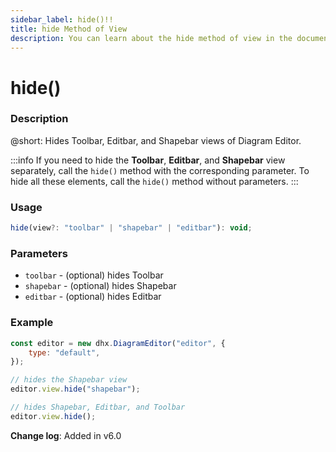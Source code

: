 ```yaml
---
sidebar_label: hide()!!
title: hide Method of View
description: You can learn about the hide method of view in the documentation of the DHTMLX JavaScript Diagram library. Browse developer guides and API reference, try out code examples and live demos, and download a free 30-day evaluation version of DHTMLX Diagram.
---
```


# hide()

### Description

@short: Hides Toolbar, Editbar, and Shapebar views of Diagram Editor.

:::info
If you need to hide the **Toolbar**, **Editbar**, and **Shapebar** view separately, call the `hide()` method with the corresponding parameter. To hide all these elements, call the `hide()` method without parameters.
:::

### Usage

~~~js
hide(view?: "toolbar" | "shapebar" | "editbar"): void;
~~~

### Parameters

- `toolbar` - (optional) hides Toolbar
- `shapebar` - (optional) hides Shapebar
- `editbar` - (optional) hides Editbar

### Example

~~~jsx {5-6,8-9}
const editor = new dhx.DiagramEditor("editor", {
    type: "default",
});

// hides the Shapebar view
editor.view.hide("shapebar"); 

// hides Shapebar, Editbar, and Toolbar
editor.view.hide();
~~~

**Change log**: Added in v6.0
